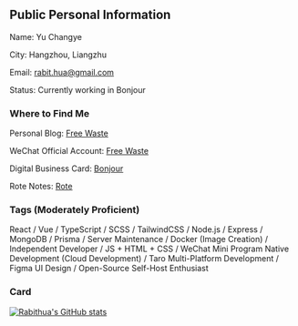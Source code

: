 ## Public Personal Information  

Name: Yu Changye  

City: Hangzhou, Liangzhu  

Email: [rabit.hua@gmail.com][1]  

Status: Currently working in Bonjour

### Where to Find Me  

Personal Blog: [Free Waste][4]  

WeChat Official Account: [Free Waste][2]  

Digital Business Card: [Bonjour](https://bonjour.bio/rabithua)  

Rote Notes: [Rote](https://rote.ink/rabithua)  

### Tags (Moderately Proficient)  

React / Vue / TypeScript / SCSS / TailwindCSS / Node.js / Express / MongoDB / Prisma / Server Maintenance / Docker (Image Creation) / Independent Developer / JS + HTML + CSS / WeChat Mini Program Native Development (Cloud Development) / Taro Multi-Platform Development / Figma UI Design / Open-Source Self-Host Enthusiast  

### Card  

[![Rabithua's GitHub stats](https://github-readme-stats.vercel.app/api?username=rabithua&show_icons=true)](https://github.com/anuraghazra/github-readme-stats)  

[1]: mailto:rabit_hua@qq.com  
[2]: https://mp.weixin.qq.com/s/1M_HFFSFRMzAWpR2WF-sJA  
[3]: https://weibo.com/u/5847542120  
[4]: https://rabithua.club
